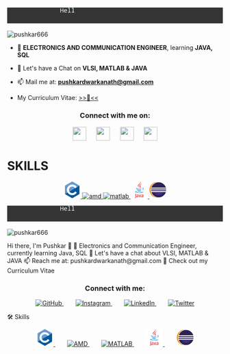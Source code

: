 <p align="center"> 
    <img src="https://github.com/pushkar666/GRAPHICAL/blob/main/Animation.gif" alt="pushkar666" /> 
</p>

<p align="left"> 
    <img src="https://komarev.com/ghpvc/?username=pushkar666&label=Page%20views&color=13a4ba&style=for-the-badge&abbreviated=true" alt="pushkar666" /> 
</p>

- 📖 **ELECTRONICS AND COMMUNICATION ENGINEER**, learning **JAVA, SQL**

- 💬 Let's have a Chat on **VLSI, MATLAB & JAVA**

- 📫 Mail me at: **pushkardwarkanath@gmail.com**

- My Curriculum Vitae: [>>📄<<](https://drive.google.com/file/d/14ALB0HJV8f6iw1dOrYULkQpmJxV91Du_/view?usp=sharing)


<h3 align="center">Connect with me on:</h3>
<p align="center">
  <a href="https://github.com/pushkar666" target="_blank" rel="noreferrer"><picture><source media="(prefers-color-scheme: dark)" srcset="https://raw.githubusercontent.com/danielcranney/readme-generator/main/public/icons/socials/github-dark.svg" /><source media="(prefers-color-scheme: light)" srcset="https://raw.githubusercontent.com/danielcranney/readme-generator/main/public/icons/socials/github.svg" /><img src="https://raw.githubusercontent.com/danielcranney/readme-generator/main/public/icons/socials/github.svg" width="32" height="32" /></picture></a>&nbsp;&nbsp;&nbsp;&nbsp;&nbsp;&nbsp;<a href="https://www.instagram.com/puxkar_d/" target="_blank" rel="noreferrer"><picture><source media="(prefers-color-scheme: dark)" srcset="https://raw.githubusercontent.com/danielcranney/readme-generator/main/public/icons/socials/instagram-dark.svg" /><source media="(prefers-color-scheme: light)" srcset="https://raw.githubusercontent.com/danielcranney/readme-generator/main/public/icons/socials/instagram.svg" /><img src="https://raw.githubusercontent.com/danielcranney/readme-generator/main/public/icons/socials/instagram.svg" width="32" height="32" /></picture></a>&nbsp;&nbsp;&nbsp;&nbsp;&nbsp;&nbsp;<a href="https://www.linkedin.com/in/dpushkar" target="_blank" rel="noreferrer"><picture><source media="(prefers-color-scheme: dark)" srcset="https://raw.githubusercontent.com/danielcranney/readme-generator/main/public/icons/socials/linkedin-dark.svg" /><source media="(prefers-color-scheme: light)" srcset="https://raw.githubusercontent.com/danielcranney/readme-generator/main/public/icons/socials/linkedin.svg" /><img src="https://raw.githubusercontent.com/danielcranney/readme-generator/main/public/icons/socials/linkedin.svg" width="32" height="32" /></picture></a>&nbsp;&nbsp;&nbsp;&nbsp;&nbsp;&nbsp;<a href="https://x.com/PUSHKARD6" target="_blank" rel="noreferrer"><picture><source media="(prefers-color-scheme: dark)" srcset="https://raw.githubusercontent.com/danielcranney/readme-generator/main/public/icons/socials/twitter-dark.svg" /><source media="(prefers-color-scheme: light)" srcset="https://raw.githubusercontent.com/danielcranney/readme-generator/main/public/icons/socials/twitter.svg" /><img src="https://raw.githubusercontent.com/danielcranney/readme-generator/main/public/icons/socials/twitter.svg" width="32" height="32" /></picture></a>
  </p>

# SKILLS
<p align="center">
    <a href="https://www.cprogramming.com/" target="_blank" rel="noreferrer"> 
        <img src="https://raw.githubusercontent.com/devicons/devicon/master/icons/c/c-original.svg" alt="c" width="40" height="40"/> 
    </a> 
    <a href="https://www.amd.com/en.html" target="_blank" rel="noreferrer"> 
        <img src="https://user-images.githubusercontent.com/48672827/57464068-a2a35580-72ae-11e9-9d52-7cadbf0cb940.png" alt="amd" width="40" height="40"/> 
    </a>  
    <a href="https://www.mathworks.com/" target="_blank" rel="noreferrer"> 
        <img src="https://upload.wikimedia.org/wikipedia/commons/2/21/Matlab_Logo.png" alt="matlab" width="40" height="40"/> 
    </a> 
    <a href="https://www.java.com/en/" target="_blank" rel="noreferrer"> 
        <img src="https://raw.githubusercontent.com/devicons/devicon/6910f0503efdd315c8f9b858234310c06e04d9c0/icons/java/java-original-wordmark.svg" alt="java" width="40" height="40"/> 
    </a> 
    <a href="https://www.eclipse.org/" target="_blank" rel="noreferrer"> 
        <img src="https://raw.githubusercontent.com/devicons/devicon/6910f0503efdd315c8f9b858234310c06e04d9c0/icons/eclipse/eclipse-original.svg" alt="eclipse" width="40" height="40"/> 
    </a>  
</p>



<p align="center"> 
    <img src="https://github.com/pushkar666/GRAPHICAL/blob/main/Animation.gif" alt="pushkar666" /> 
</p>
<p align="left"> 
    <img src="https://komarev.com/ghpvc/?username=pushkar666&label=Page%20views&color=13a4ba&style=for-the-badge&abbreviated=true" alt="pushkar666" /> 
</p>
Hi there, I'm Pushkar 👋
📖 Electronics and Communication Engineer, currently learning Java, SQL
💬 Let's have a chat about VLSI, MATLAB & JAVA
📫 Reach me at: pushkardwarkanath@gmail.com
📄 Check out my Curriculum Vitae
<h3 align="center">Connect with me:</h3>
<p align="center">
  <a href="https://github.com/pushkar666" target="_blank" rel="noreferrer">
    <img src="https://raw.githubusercontent.com/danielcranney/readme-generator/main/public/icons/socials/github.svg" width="32" height="32" alt="GitHub" />
  </a>
  &nbsp;&nbsp;&nbsp;&nbsp;&nbsp;&nbsp;
  <a href="https://www.instagram.com/puxkar_d/" target="_blank" rel="noreferrer">
    <img src="https://raw.githubusercontent.com/danielcranney/readme-generator/main/public/icons/socials/instagram.svg" width="32" height="32" alt="Instagram" />
  </a>
  &nbsp;&nbsp;&nbsp;&nbsp;&nbsp;&nbsp;
  <a href="https://www.linkedin.com/in/dpushkar" target="_blank" rel="noreferrer">
    <img src="https://raw.githubusercontent.com/danielcranney/readme-generator/main/public/icons/socials/linkedin.svg" width="32" height="32" alt="LinkedIn" />
  </a>
  &nbsp;&nbsp;&nbsp;&nbsp;&nbsp;&nbsp;
  <a href="https://x.com/PUSHKARD6" target="_blank" rel="noreferrer">
    <img src="https://raw.githubusercontent.com/danielcranney/readme-generator/main/public/icons/socials/twitter.svg" width="32" height="32" alt="Twitter" />
  </a>
</p>
🛠️ Skills
<p align="center">
    <a href="https://www.cprogramming.com/" target="_blank" rel="noreferrer"> 
        <img src="https://raw.githubusercontent.com/devicons/devicon/master/icons/c/c-original.svg" alt="C" width="40" height="40"/> 
    </a>
    &nbsp;&nbsp;&nbsp;&nbsp;&nbsp;&nbsp;
    <a href="https://www.amd.com/en.html" target="_blank" rel="noreferrer"> 
        <img src="https://user-images.githubusercontent.com/48672827/57464068-a2a35580-72ae-11e9-9d52-7cadbf0cb940.png" alt="AMD" width="40" height="40"/> 
    </a> 
    &nbsp;&nbsp;&nbsp;&nbsp;&nbsp;&nbsp;
    <a href="https://www.mathworks.com/" target="_blank" rel="noreferrer"> 
        <img src="https://upload.wikimedia.org/wikipedia/commons/2/21/Matlab_Logo.png" alt="MATLAB" width="40" height="40"/> 
    </a> 
    &nbsp;&nbsp;&nbsp;&nbsp;&nbsp;&nbsp;
    <a href="https://www.java.com/en/" target="_blank" rel="noreferrer"> 
        <img src="https://raw.githubusercontent.com/devicons/devicon/6910f0503efdd315c8f9b858234310c06e04d9c0/icons/java/java-original-wordmark.svg" alt="Java" width="40" height="40"/> 
    </a> 
    &nbsp;&nbsp;&nbsp;&nbsp;&nbsp;&nbsp;
    <a href="https://www.eclipse.org/" target="_blank" rel="noreferrer"> 
        <img src="https://raw.githubusercontent.com/devicons/devicon/6910f0503efdd315c8f9b858234310c06e04d9c0/icons/eclipse/eclipse-original.svg" alt="Eclipse" width="40" height="40"/> 
    </a>
</p>
